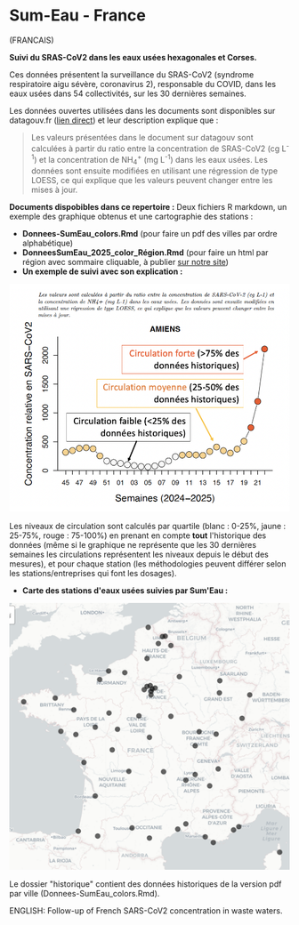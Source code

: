 # Sum-Eau - France
(FRANCAIS)

**Suivi du SRAS-CoV2 dans les eaux usées hexagonales et Corses.**

Ces données présentent la surveillance du SRAS-CoV2 (syndrome respiratoire aigu sévère, coronavirus 2), responsable du COVID, dans les eaux usées dans 54 collectivités, sur les 30 dernières semaines.

Les données ouvertes utilisées dans les documents sont disponibles sur datagouv.fr ([lien direct](https://www.data.gouv.fr/fr/datasets/surveillance-du-sars-cov-2-dans-les-eaux-usees-sumeau/)) et leur description explique que :

> Les valeurs présentées dans le document sur datagouv sont calculées à partir du ratio entre la concentration de SRAS-CoV2 (cg L<sup>-1</sup>) et la concentration de NH<sub>4</sub><sup>+</sup> (mg L<sup>-1</sup>) dans les eaux usées. Les données sont ensuite modifiées en utilisant une régression de type LOESS, ce qui explique que les valeurs peuvent changer entre les mises à jour.


**Documents dispobibles dans ce repertoire :**
Deux fichiers R markdown, un exemple des graphique obtenus et une cartographie des stations :
- **Donnees-SumEau_colors.Rmd** (pour faire un pdf des villes par ordre alphabétique)
- **DonneesSumEau_2025_color_Région.Rmd** (pour faire un html par région avec sommaire cliquable, à publier [sur notre site](https://associationarra.wordpress.com/suivi-regional-sumeau/))
- **Un exemple de suivi avec son explication :**

![Suivi Sum'Eau à Amiens](Explication_circulation_SumEau.png)

Les niveaux de circulation sont calculés par quartile (blanc : 0-25%, jaune : 25-75%, rouge : 75-100%) en prenant en compte **tout** l'historique des données (même si le graphique ne représente que les 30 dernières semaines les circulations représentent les niveaux depuis le début des mesures), et pour chaque station (les méthodologies peuvent différer selon les stations/entreprises qui font les dosages). 

- **Carte des stations d'eaux usées suivies par Sum'Eau :**

![Carte des stations d'eau usées suivies avec Sum'Eau](mapSumEau.png)

Le dossier "historique" contient des données historiques de la version pdf par ville (Donnees-SumEau_colors.Rmd).


ENGLISH: Follow-up of French SARS-CoV2 concentration in waste waters.

